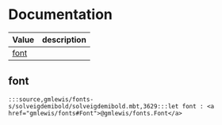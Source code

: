 # Documentation
|Value|description|
|---|---|
|[font](#font)||

## font

```moonbit
:::source,gmlewis/fonts-s/solveigdemibold/solveigdemibold.mbt,3629:::let font : <a href="gmlewis/fonts#Font">@gmlewis/fonts.Font</a>
```

